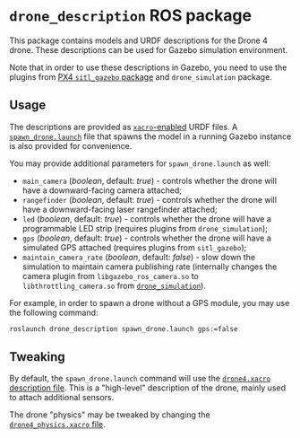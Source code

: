# `drone_description` ROS package

This package contains models and URDF descriptions for the Drone 4 drone. These descriptions can be used for Gazebo simulation environment.

Note that in order to use these descriptions in Gazebo, you need to use the plugins from [PX4 `sitl_gazebo` package](https://github.com/PX4/sitl_gazebo) and `drone_simulation` package.

## Usage

The descriptions are provided as [`xacro`-enabled](https://wiki.ros.org/xacro) URDF files. A [`spawn_drone.launch`](launch/spawn_drone.launch) file that spawns the model in a running Gazebo instance is also provided for convenience.

You may provide additional parameters for `spawn_drone.launch` as well:

* `main_camera` (*boolean*, default: *true*) - controls whether the drone will have a downward-facing camera attached;
* `rangefinder` (*boolean*, default: *true*) - controls whether the drone will have a downward-facing laser rangefinder attached;
* `led` (*boolean*, default: *true*) - controls whether the drone will have a programmable LED strip (requires plugins from `drone_simulation`);
* `gps` (*boolean*, default: *true*) - controls whether the drone will have a simulated GPS attached (requires plugins from `sitl_gazebo`);
* `maintain_camera_rate` (*boolean*, default: *false*) - slow down the simulation to maintain camera publishing rate (internally changes the camera plugin from `libgazebo_ros_camera.so` to `libthrottling_camera.so` from [`drone_simulation`](../drone_simulation/README.md#throttling-camera-plugin-throttling_camera)).

For example, in order to spawn a drone without a GPS module, you may use the following command:

```bash
roslaunch drone_description spawn_drone.launch gps:=false
```

## Tweaking

By default, the `spawn_drone.launch` command will use the [`drone4.xacro` description file](urdf/drone/drone4.xacro). This is a "high-level" description of the drone, mainly used to attach additional sensors.

The drone "physics" may be tweaked by changing the [`drone4_physics.xacro` file](urdf/drone/drone4_physics.xacro).

